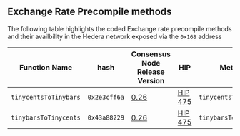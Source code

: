 ## Exchange Rate Precompile methods

The following table highlights the coded Exchange rate precompile methods and their availbility in the Hedera network exposed via the `0x168` address

| Function Name         | hash          | Consensus Node Release Version | HIP                              | Method Interface |
|-----------------------|---------------|---------------|---------------------------------------------------|---------------------------------|
| `tinycentsToTinybars` | `0x2e3cff6a`  | [0.26](https://docs.hedera.com/hedera/networks/release-notes/services#v0.26)  | [HIP 475](https://hips.hedera.com/hip/hip-475)                                               |`tinycentsToTinybars(uint256)` |
| `tinybarsToTinycents` | `0x43a88229`  | [0.26](https://docs.hedera.com/hedera/networks/release-notes/services#v0.26)  | [HIP 475](https://hips.hedera.com/hip/hip-475)                                               |`tinybarsToTinycents(uint256)` |

